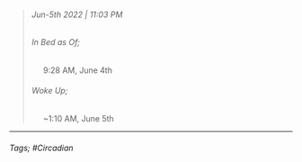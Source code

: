 >###### Jun-5th 2022 | 11:03 PM
>###### In Bed as Of;
> $\quad$ 9:28 AM, June 4th
>###### Woke Up;
> $\quad$ ~1:10 AM, June 5th
> <br>

--- 

###### Tags; #Circadian